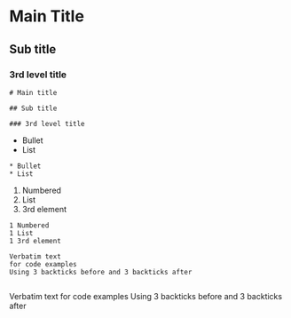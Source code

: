 # Main Title

## Sub title

### 3rd level title

```
# Main title

## Sub title

### 3rd level title
```

* Bullet
* List

```
* Bullet
* List
```

1. Numbered
1. List
1. 3rd element

```
1 Numbered
1 List
1 3rd element
```

```
Verbatim text
for code examples
Using 3 backticks before and 3 backticks after
```

```
   ```
   Verbatim text
   for code examples
   Using 3 backticks before and 3 backticks after
   ```
```

